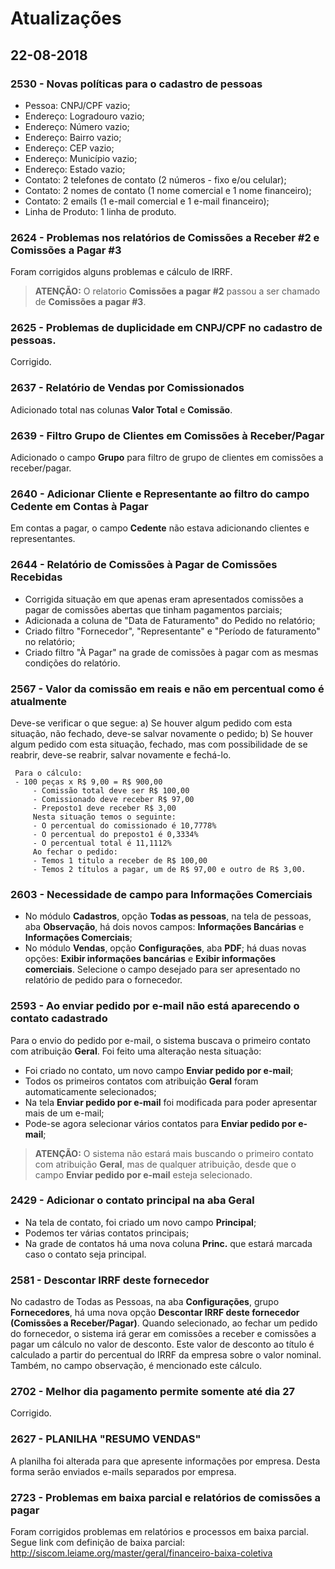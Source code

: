 # Atualizações

## 22-08-2018

### 2530 - Novas políticas para o cadastro de pessoas 
- Pessoa: CNPJ/CPF vazio;
- Endereço: Logradouro vazio;
- Endereço: Número vazio;
- Endereço: Bairro vazio;
- Endereço: CEP vazio;
- Endereço: Município vazio;
- Endereço: Estado vazio;
- Contato: 2 telefones de contato (2 números - fixo e/ou celular);
- Contato: 2 nomes de contato (1 nome comercial e 1 nome financeiro);
- Contato: 2 emails (1 e-mail comercial e 1 e-mail financeiro);
- Linha de Produto: 1 linha de produto.

### 2624 - Problemas nos relatórios de Comissões a Receber #2 e Comissões a Pagar #3
Foram corrigidos alguns problemas e cálculo de IRRF.
> **ATENÇÃO:** O relatorio **Comissões a pagar #2** passou a ser chamado de **Comissões a pagar #3**.

### 2625 - Problemas de duplicidade em CNPJ/CPF no cadastro de pessoas.
Corrigido.

### 2637 - Relatório de Vendas por Comissionados
Adicionado total nas colunas **Valor Total** e **Comissão**.

### 2639 - Filtro Grupo de Clientes em Comissões à Receber/Pagar
Adicionado o campo **Grupo** para filtro de grupo de clientes em comissões a receber/pagar.

### 2640 - Adicionar Cliente e Representante ao filtro do campo Cedente em Contas à Pagar
Em contas a pagar, o campo **Cedente** não estava adicionando clientes e representantes.

### 2644 - Relatório de Comissões à Pagar de Comissões Recebidas
- Corrigida situação em que apenas eram apresentados comissões a pagar de comissões abertas que tinham pagamentos parciais;
- Adicionada a coluna de "Data de Faturamento" do Pedido no relatório;
- Criado filtro "Fornecedor", "Representante" e "Período de faturamento" no relatório;
- Criado filtro "À Pagar" na grade de comissões à pagar com as mesmas condições do relatório.

### 2567 - Valor da comissão em reais e não em percentual como é atualmente		
Deve-se verificar o que segue:
a) Se houver algum pedido com esta situação, não fechado, deve-se salvar novamente o pedido;
b) Se houver algum pedido com esta situação, fechado, mas com possibilidade de se reabrir, deve-se reabrir, salvar novamente e fechá-lo.

     Para o cálculo:
     - 100 peças x R$ 9,00 = R$ 900,00
         - Comissão total deve ser R$ 100,00
         - Comissionado deve receber R$ 97,00		 
		 - Preposto1 deve receber R$ 3,00
		 Nesta situação temos o seguinte:
		 - O percentual do comissionado é 10,7778%
		 - O percentual do preposto1 é 0,3334%
		 - O percentual total é 11,1112%
		 Ao fechar o pedido:
		 - Temos 1 titulo a receber de R$ 100,00 
		 - Temos 2 títulos a pagar, um de R$ 97,00 e outro de R$ 3,00.


### 2603 - Necessidade de campo para Informações Comerciais
- No módulo **Cadastros**, opção **Todas as pessoas**, na tela de pessoas, aba **Observação**, há dois novos campos: **Informações Bancárias** e **Informações Comerciais**;
- No módulo **Vendas**, opção **Configurações**, aba **PDF**; há duas novas opções: **Exibir informações bancárias** e **Exibir informações comerciais**. Selecione o campo desejado para ser apresentado no relatório de pedido para o fornecedor.

### 2593 - Ao enviar pedido por e-mail não está aparecendo o contato cadastrado
Para o envio do pedido por e-mail, o sistema buscava o primeiro contato com atribuição **Geral**.
Foi feito uma alteração nesta situação:
- Foi criado no contato, um novo campo **Enviar pedido por e-mail**;
- Todos os primeiros contatos com atribuição **Geral** foram automaticamente selecionados;
- Na tela **Enviar pedido por e-mail** foi modificada para poder apresentar mais de um e-mail;
- Pode-se agora selecionar vários contatos para **Enviar pedido por e-mail**;
> **ATENÇÃO:** O sistema não estará mais buscando o primeiro contato com atribuição **Geral**, mas de qualquer atribuição, desde que o campo **Enviar pedido por e-mail** esteja selecionado.

### 2429 - Adicionar o contato principal na aba **Geral**
- Na tela de contato, foi criado um novo campo **Principal**;
- Podemos ter várias contatos principais;
- Na grade de contatos há uma nova coluna **Princ.** que estará marcada caso o contato seja principal.

### 2581 - Descontar IRRF deste fornecedor
No cadastro de Todas as Pessoas, na aba **Configurações**, grupo **Fornecedores**, há uma nova opção **Descontar IRRF deste fornecedor (Comissões a Receber/Pagar)**. Quando selecionado, ao fechar um pedido do fornecedor, o sistema irá gerar em comissões a receber e comissões a pagar um cálculo no valor de desconto. Este valor de desconto ao título é calculado a partir do percentual do IRRF da empresa sobre o valor nominal. Também, no campo observação, é mencionado este cálculo.

### 2702 - Melhor dia pagamento permite somente até dia 27
Corrigido.

### 2627 - PLANILHA **"RESUMO VENDAS"**
A planilha foi alterada para que apresente informações por empresa. Desta forma serão enviados e-mails separados por empresa.

### 2723 - Problemas em baixa parcial e relatórios de comissões a pagar
Foram corrigidos problemas em relatórios e processos em baixa parcial.
Segue link com definição de baixa parcial: http://siscom.leiame.org/master/geral/financeiro-baixa-coletiva
